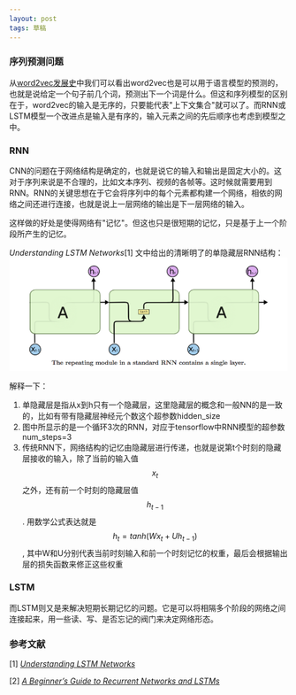 ```yaml
---
layout: post
tags: 草稿
---
```


### 序列预测问题
从[word2vec发展史](https://nomadcube.github.io/2017/02/15/word2vec%E5%8F%91%E5%B1%95%E5%8F%B2/)中我们可以看出word2vec也是可以用于语言模型的预测的，也就是说给定一个句子前几个词，预测出下一个词是什么。但这和序列模型的区别在于，word2vec的输入是无序的，只要能代表"上下文集合"就可以了。而RNN或LSTM模型一个改进点是输入是有序的，输入元素之间的先后顺序也考虑到模型之中。

### RNN
CNN的问题在于网络结构是确定的，也就是说它的输入和输出是固定大小的。这对于序列来说是不合理的，比如文本序列、视频的各帧等。这时候就需要用到RNN。RNN的关键思想在于它会将序列中的每个元素都构建一个网络，相依的网络之间还进行连接，也就是说上一层网络的输出是下一层网络的输入。

这样做的好处是使得网络有"记忆"。但这也只是很短期的记忆，只是基于上一个阶段所产生的记忆。

*Understanding LSTM Networks*[1] 文中给出的清晰明了的单隐藏层RNN结构：
![single-rnn](/public/single-rnn.png)

解释一下：

1. 单隐藏层是指从x到h只有一个隐藏层，这里隐藏层的概念和一般NN的是一致的，比如有带有隐藏层神经元个数这个超参数hidden_size
2. 图中所显示的是一个循环3次的RNN，对应于tensorflow中RNN模型的超参数num_steps=3
3. 传统RNN下，网络结构的记忆由隐藏层进行传递，也就是说第t个时刻的隐藏层接收的输入，除了当前的输入值$$x_t$$之外，还有前一个时刻的隐藏层值$$h_{t-1}$$. 用数学公式表达就是$$h_t = tanh(Wx_t + Uh_{t-1})$$, 其中W和U分别代表当前时刻输入和前一个时刻记忆的权重，最后会根据输出层的损失函数来修正这些权重

### LSTM
而LSTM则又是来解决短期长期记忆的问题。它是可以将相隔多个阶段的网络之间连接起来，用一些读、写、是否忘记的阀门来决定网络形态。

### 参考文献
[1] [*Understanding LSTM Networks*](http://colah.github.io/posts/2015-08-Understanding-LSTMs/)

[2] [*A Beginner’s Guide to Recurrent Networks and LSTMs*](https://deeplearning4j.org/lstm)
